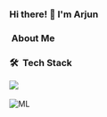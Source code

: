 ### Hi there! 👋 I'm Arjun

### &nbsp;About Me


 

### 🛠 &nbsp;Tech Stack

![](https://img.shields.io/badge/python-python-green)&nbsp;

![ML](https://img.shields.io/badge/-Machine%20Learning-brightgreen)&nbsp;
